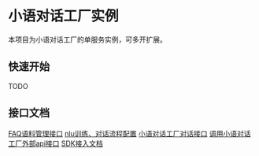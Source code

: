 # 小语对话工厂实例
本项目为小语对话工厂的单服务实例，可多开扩展。

## 快速开始
TODO

## 接口文档

[FAQ语料管理接口](docs/算法平台训练接口-FAQ.md)
[nlu训练、对话流程配置](docs/算法平台训练接口-多轮.md)
[小语对话工厂对话接口](docs/算法平台-对话接口.md)
[调用小语对话工厂外部api接口](docs/小语对话工厂接口.md)
[SDK接入文档](docs/小语对话工厂SDK接入文档.md)


